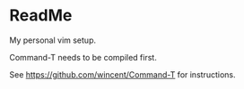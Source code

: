# ReadMe

My personal vim setup.

Command-T needs to be compiled first.

See https://github.com/wincent/Command-T for instructions.
